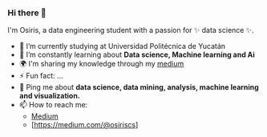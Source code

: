 ### Hi there 👋

I'm Osiris, a data engineering student with a passion for ✨ data science ✨.

- 🔭 I’m currently studying at Universidad Politécnica de Yucatán
- 🌱 I’m constantly learning about **Data science, Machine learning and Ai**
- 🌍 I'm sharing my knowledge through my [medium](https://medium.com/@osiriscs)
- ⚡ Fun fact: ...
- 💬 Ping me about **data science, data mining, analysis, machine learning and visualization.**
- 📫 How to reach me: 
  - [Medium](https://medium.com/@osiriscs)
  - [https://medium.com/@osiriscs]

